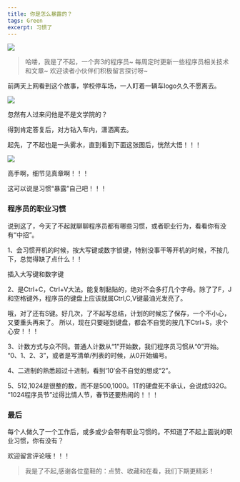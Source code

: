 ```yaml
---
title: 你是怎么暴露的？
tags: Green
excerpt: 习惯了
---
```




![](https://files.mdnice.com/user/26582/ffa05524-456b-4297-9b60-9ad90e9cbf0a.jpg)




> 哈喽，我是了不起，一个奔3的程序员~
> 每周定时更新一些程序员相关技术和文章~
>欢迎读者小伙伴们积极留言探讨呀~

前两天上网看到这个故事，学校停车场，一人盯着一辆车logo久久不愿离去。


![](https://files.mdnice.com/user/26582/25ec29af-7a2d-44f6-92e9-0b2af60f58b1.jpg)


忽然有人过来问他是不是文学院的？

得到肯定答复后，对方钻入车内，潇洒离去。

起先，了不起也是一头雾水，直到看到下面这张图后，恍然大悟！！！


![](https://files.mdnice.com/user/26582/813d0c18-e27c-421a-af0d-4ee2fb649dcf.jpg)

高手啊，细节见真章啊！！！

这可以说是习惯“暴露”自己吧！！！

### 程序员的职业习惯

说到这了，今天了不起就聊聊程序员都有哪些习惯，或者职业行为，看看你有没有“中招”。

1、会习惯开机的时候，按大写键或数字锁键，特别没事干等开机的时候，不按几下，总觉得缺了点什么！！

插入大写键和数字键

2、是Ctrl+C，Ctrl+V大法。能复制黏贴的，绝对不会多打几个字母。除了了F，J和空格键外，程序员的键盘上应该就属Ctrl,C,V键最油光发亮了。

哦，对了还有S键。好几次，了不起写总结，计划的时候忘了保存，一个不小心，又要重头再来了。
所以，现在只要碰到键盘，都会不自觉的按几下Ctrl+S，求个心安！！！

3、计数方式与众不同。普通人计数从“1”开始数，我们程序员习惯从“0”开始。
“0、1、2、3”，或者是写清单/列表的时候，从0开始编号。


4、二进制的熟悉超过十进制，看到‘10’会不自觉的想成“2”。

5、512,1024是很整的数，而不是500,1000。1T的硬盘死不承认，会说成932G。
“1024程序员节”过得比情人节，春节还要热闹的！！！

### 最后

每个人做久了一个工作后，或多或少会带有职业习惯的。不知道了不起上面说的职业习惯，你有没有？

欢迎留言评论哦！！！


>我是了不起,感谢各位童鞋的：点赞、收藏和在看，我们下期更精彩！


















